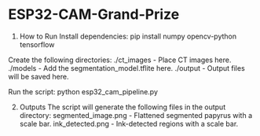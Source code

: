 # ESP32-CAM-Grand-Prize

1. How to Run
 Install dependencies:
    pip install numpy opencv-python tensorflow
    
 Create the following directories:
    ./ct_images - Place CT images here.
    ./models - Add the segmentation_model.tflite here.
    ./output - Output files will be saved here.
    
 Run the script:
    python esp32_cam_pipeline.py
    
2. Outputs
  The script will generate the following files in the output directory:
    segmented_image.png - Flattened segmented papyrus with a scale bar.
    ink_detected.png - Ink-detected regions with a scale bar.
